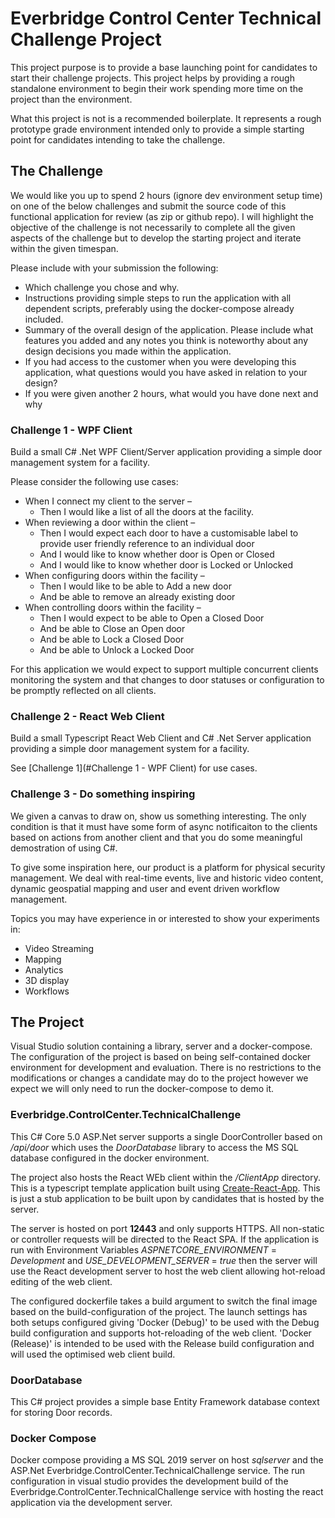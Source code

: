# Everbridge Control Center Technical Challenge Project

This project purpose is to provide a base launching point for candidates to start their challenge projects. This project helps by providing a rough standalone environment to begin their work spending more time on the project than the environment.

What this project is not is a recommended boilerplate. It represents a rough prototype grade environment intended only to provide a simple starting point for candidates intending to take the challenge.


## The Challenge

We would like you up to spend 2 hours (ignore dev environment setup time) on one of the below challenges and submit the source code of this functional application for review (as zip or github repo). I will highlight the objective of the challenge is not necessarily to complete all the given aspects of the challenge but to develop the starting project and iterate within the given timespan.

Please include with your submission the following:
* Which challenge you chose and why.
* Instructions providing simple steps to run the application with all dependent scripts, preferably using the docker-compose already included.
* Summary of the overall design of the application. Please include what features you added and any notes you think is noteworthy about any design decisions you made within the application.
* If you had access to the customer when you were developing this application, what questions would you have asked in relation to your design?
* If you were given another 2 hours, what would you have done next and why


### Challenge 1 - WPF Client

Build a small C# .Net WPF Client/Server application providing a simple door management system for a facility. 

Please consider the following use cases:
* When I connect my client to the server – 
  * Then I would like a list of all the doors at the facility.
* When reviewing a door within the client – 
  * Then I would expect each door to have a customisable label to provide user friendly reference to an individual door 
  * And I would like to know whether door is Open or Closed
  * And I would like to know whether door is Locked or Unlocked
* When configuring doors within the facility – 
  * Then I would like to be able to Add a new door
  * And be able to remove an already existing door
* When controlling doors within the facility – 
  * Then I would expect to be able to Open a Closed Door
  * And be able to Close an Open door
  * And be able to Lock a Closed Door
  * And be able to Unlock a Locked Door

For this application we would expect to support multiple concurrent clients monitoring the system and that changes to door statuses or configuration to be promptly reflected on all clients.


### Challenge 2 - React Web Client

Build a small Typescript React Web Client and C# .Net Server application providing a simple door management system for a facility. 

See [Challenge 1](#Challenge 1 - WPF Client) for use cases.


### Challenge 3 - Do something inspiring

We given a canvas to draw on, show us something interesting. The only condition is that it must have some form of async notificaiton to the clients based on actions from another client and that you do some meaningful demostration of using C#.

To give some inspiration here, our product is a platform for physical security management. We deal with real-time events, live and historic video content, dynamic geospatial mapping and user and event driven workflow management.

Topics you may have experience in or interested to show your experiments in:
* Video Streaming
* Mapping
* Analytics
* 3D display
* Workflows


## The Project

Visual Studio solution containing a library, server and a docker-compose. The configuration of the project is based on being self-contained docker environment for development and evaluation. There is no restrictions to the modifications or changes a candidate may do to the project however we expect we will only need to run the docker-compose to demo it.


### Everbridge.ControlCenter.TechnicalChallenge

This C# Core 5.0 ASP.Net server supports a single DoorController based on */api/door* which uses the *DoorDatabase* library to access the MS SQL database configured in the docker environment.

The project also hosts the React WEb client within the */ClientApp* directory. This is a typescript template application built using [Create-React-App](https://create-react-app.dev/docs/adding-typescript/). This is just a stub application to be built upon by candidates that is hosted by the server. 

The server is hosted on port **12443** and only supports HTTPS. All non-static or controller requests will be directed to the React SPA. If the application is run with Environment Variables *ASPNETCORE_ENVIRONMENT* = *Development* and *USE_DEVELOPMENT_SERVER* = *true* then the server will use the React development server to host the web client allowing hot-reload editing of the web client.

The configured dockerfile takes a build argument to switch the final image based on the build-configuration of the project. The launch settings has both setups configured giving 'Docker (Debug)' to be used with the Debug build configuration and supports hot-reloading of the web client. 'Docker (Release)' is intended to be used with the Release build configuration and will used the optimised web client build.


### DoorDatabase

This C# project provides a simple base Entity Framework database context for storing Door records.


### Docker Compose

Docker compose providing a MS SQL 2019 server on host *sqlserver* and the ASP.Net Everbridge.ControlCenter.TechnicalChallenge service. The run configuration in visual studio provides the development build of the Everbridge.ControlCenter.TechnicalChallenge service with hosting the react application via the development server.
